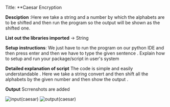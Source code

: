 Title: **Caesar Encryption

**Desciption** :Here we take a string and a number by which the alphabets are to be shifted and then run the program so the output will be shown as the shifted one.

**List out the libraries imported** -> String

**Setup instructions**: We just have to run the program on our python IDE and then press enter and then we have to type the given sentence . Explain how to setup and run your package/script in user's system

**Detailed explanation of script**
The code is simple and easily understandable . Here we take a string convert and then shift all the alphabets by the given number and then show the output .


**Output** Scrrenshots are added

![input(caesar)](https://user-images.githubusercontent.com/71593494/121560007-be046000-ca34-11eb-8446-f653b0cbdba7.png)
![output(caesar)](https://user-images.githubusercontent.com/71593494/121560042-c6f53180-ca34-11eb-9251-29b46cdfff03.png)
